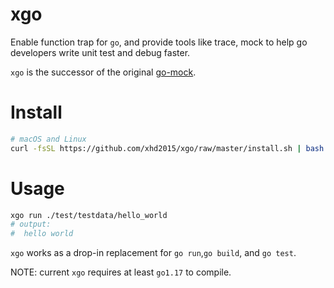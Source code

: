 # xgo
Enable function trap for `go`, and provide tools like trace, mock to help go developers write unit test and debug faster.

`xgo` is the successor of the original [go-mock](https://github.com/xhd2015/go-mock).

# Install
```sh
# macOS and Linux
curl -fsSL https://github.com/xhd2015/xgo/raw/master/install.sh | bash
```

# Usage
```sh
xgo run ./test/testdata/hello_world
# output:
#  hello world
```

`xgo` works as a drop-in replacement for `go run`,`go build`, and `go test`.

NOTE: current `xgo` requires at least `go1.17` to compile.